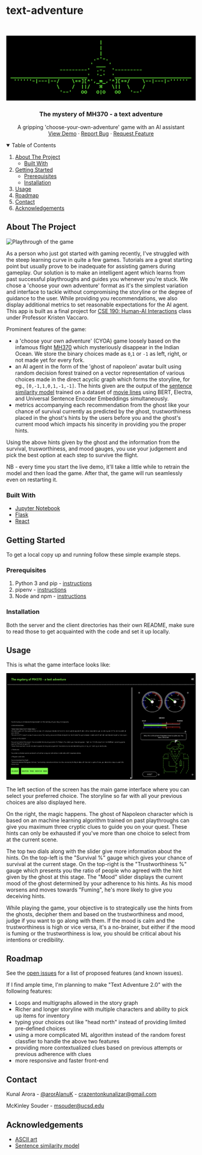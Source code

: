 # text-adventure

<!-- PROJECT SHIELDS -->
<!--
*** I'm using markdown "reference style" links for readability.
*** Reference links are enclosed in brackets [ ] instead of parentheses ( ).
*** See the bottom of this document for the declaration of the reference variables
*** for contributors-url, forks-url, etc. This is an optional, concise syntax you may use.
*** https://www.markdownguide.org/basic-syntax/#reference-style-links
-->

<!-- [![Contributors][contributors-shield]][contributors-url]
[![Forks][forks-shield]][forks-url]
[![Stargazers][stars-shield]][stars-url]
[![Issues][issues-shield]][issues-url]
[![MIT License][license-shield]][license-url]
[![LinkedIn][linkedin-shield]][linkedin-url] -->

<!-- PROJECT LOGO -->
<br />
<p align="center">
  <a href="https://github.com/othneildrew/Best-README-Template">
    <img src="assets/plane_ascii.png" alt="Logo">
  </a>

  <h3 align="center">The mystery of MH370 - a text adventure</h3>

  <p align="center">
    A gripping 'choose-your-own-adventure' game with an AI assistant
    <br />
    <a href="https://mh370-text-adventure.netlify.app">View Demo</a>
    ·
    <a href="https://github.com/aroralanuk/text-adventure/issues">Report Bug</a>
    ·
    <a href="https://github.com/aroralanuk/text-adventure/issues">Request Feature</a>
  </p>
</p>

<!-- TABLE OF CONTENTS -->
<details open="open">
  <summary>Table of Contents</summary>
  <ol>
    <li>
      <a href="#about-the-project">About The Project</a>
      <ul>
        <li><a href="#built-with">Built With</a></li>
      </ul>
    </li>
    <li>
      <a href="#getting-started">Getting Started</a>
      <ul>
        <li><a href="#prerequisites">Prerequisites</a></li>
        <li><a href="#installation">Installation</a></li>
      </ul>
    </li>
    <li><a href="#usage">Usage</a></li>
    <li><a href="#roadmap">Roadmap</a></li>
    <li><a href="#contact">Contact</a></li>
    <li><a href="#acknowledgements">Acknowledgements</a></li> 
  </ol>
</details>

<!-- ABOUT THE PROJECT -->

## About The Project

![Playthrough of the game](assets/playthrough.gif)

As a person who just got started with gaming recently, I've struggled with the steep learning curve in quite a few games. Tutorials are a great starting point but usually prove to be inadequate for assisting gamers during gameplay. Our solution is to make an intelligent agent which learns from past successful playthroughs and guides you whenever you're stuck. We chose a 'choose your own adventure' format as it's the simplest variation and interface to tackle without compromising the storyline or the degree of guidance to the user. While providing you recommendations, we also display additional metrics to set reasonable expectations for the AI agent. This app is built as a final project for [CSE 190: Human-AI Interactions](https://kristenvaccaro.github.io/human-ai/) class under Professor Kristen Vaccaro.

Prominent features of the game:

- a 'choose your own adventure' (CYOA) game loosely based on the infamous flight [MH370](https://en.wikipedia.org/wiki/Malaysia_Airlines_Flight_370) which mysteriously disappear in the Indian Ocean. We store the binary choices made as `0`,`1` or `-1` as left, right, or not made yet for every fork.
- an AI agent in the form of the 'ghost of napoleon' avatar built using random decision forest trained on a vector representation of various choices made in the direct acyclic graph which forms the storyline, for eg., `[0,-1,1,0,1,-1,-1]`. The hints given are the output of the [sentence similarity model](https://medium.com/spark-nlp/easy-sentence-similarity-with-bert-sentence-embeddings-using-john-snow-labs-nlu-ea078deb6ebf) trained on a dataset of [movie lines](https://www.kaggle.com/Cornell-University/movie-dialog-corpus) using BERT, Electra, and Universal Sentence Encoder Embeddings simultaneously.
- metrics accompanying each recommendation from the ghost like your chance of survival currently as predicted by the ghost, trustworthiness placed in the ghost's hints by the users before you and the ghost's current mood which impacts his sincerity in providing you the proper hints.

Using the above hints given by the ghost and the information from the survival, trusworthiness, and mood gauges, you use your judgement and pick the best option at each step to survive the flight.

NB - every time you start the live demo, it'll take a little while to retrain the model and then load the game. After that, the game will run seamlessly even on restarting it.

### Built With

- [Jupyter Notebook](https://jupyter.org/)
- [Flask](https://flask.palletsprojects.com/en/2.0.x/)
- [React](https://reactjs.org/)

<!-- GETTING STARTED -->

## Getting Started

To get a local copy up and running follow these simple example steps.

### Prerequisites

1. Python 3 and pip - [instructions](https://www.python.org/downloads/)
2. pipenv - [instructions](https://pypi.org/project/pipenv/)
3. Node and npm - [instructions](https://nodejs.org/en/)

### Installation

Both the server and the client directories has their own README, make sure to read those to get acquainted with the code and set it up locally.

<!-- USAGE EXAMPLES -->

## Usage

This is what the game interface looks like:

![Game interface](assets/game_ui.png)

The left section of the screen has the main game interface where you can select your preferred choice. The storyline so far with all your previous choices are also displayed here.

On the right, the magic happens. The ghost of Napoleon character which is based on an machine learning algorithm trained on past playthroughs can give you maximum three cryptic clues to guide you on your quest. These hints can only be exhausted if you've more than one choice to select from at the current scene.

The top two dials along with the slider give more information about the hints. On the top-left is the "Survival %" gauge which gives your chance of survival at the current stage. On the top-right is the "Trustworthiness %" gauge which presents you the ratio of people who agreed with the hint given by the ghost at this stage. The "Mood" slider displays the current mood of the ghost determined by your adherence to his hints. As his mood worsens and moves towards "Fuming", he's more likely to give you deceiving hints.

While playing the game, your objective is to strategically use the hints from the ghosts, decipher them and based on the trustworthiness and mood, judge if you want to go along with them. If the mood is calm and the trustworthiness is high or vice versa, it's a no-brainer, but either if the mood is fuming or the trustworthiness is low, you should be critical about his intentions or credibility.

<!-- ROADMAP -->

## Roadmap

See the [open issues](https://github.com/aroralanuk/text-adventure/issues) for a list of proposed features (and known issues).

If I find ample time, I'm planning to make "Text Adventure 2.0" with the following features:

- Loops and multigraphs allowed in the story graph
- Richer and longer storyline with multiple characters and ability to pick up items for inventory
- typing your choices out like "head north" instead of providing limited pre-defined choices
- using a more complicated ML algorithm instead of the random forest classfier to handle the above two features
- providing more contextualized clues based on previous attempts or previous adherence with clues
- more responsive and faster front-end

<!-- CONTACT -->

## Contact

Kunal Arora - [@arorAlanuK](https://twitter.com/arorAlanuK) - crazentonkunalizar@gmail.com

McKinley Souder - msouder@ucsd.edu

<!-- ACKNOWLEDGEMENTS -->

## Acknowledgements

- [ASCII art](https://www.asciiart.eu/)
- [Sentence similarity model](https://medium.com/spark-nlp/easy-sentence-similarity-with-bert-sentence-embeddings-using-john-snow-labs-nlu-ea078deb6ebf)

<!-- MARKDOWN LINKS & IMAGES -->
<!-- https://www.markdownguide.org/basic-syntax/#reference-style-links -->

[contributors-shield]: https://img.shields.io/github/contributors/othneildrew/Best-README-Template.svg?style=for-the-badge
[contributors-url]: https://github.com/aroralanuk/text-adventure/graphs/contributors
[forks-shield]: https://img.shields.io/github/forks/othneildrew/Best-README-Template.svg?style=for-the-badge
[forks-url]: https://github.com/aroralanuk/text-adventure/network/members
[stars-shield]: https://img.shields.io/github/stars/othneildrew/Best-README-Template.svg?style=for-the-badge
[stars-url]: https://github.com/aroralanuk/text-adventure/stargazers
[issues-shield]: https://img.shields.io/github/issues/othneildrew/Best-README-Template.svg?style=for-the-badge
[issues-url]: https://github.com/aroralanuk/text-adventure/issues
[license-shield]: https://img.shields.io/github/license/othneildrew/Best-README-Template.svg?style=for-the-badge
[license-url]: https://github.com/othneildrew/Best-README-Template/blob/master/LICENSE.txt
[linkedin-shield]: https://img.shields.io/badge/-LinkedIn-black.svg?style=for-the-badge&logo=linkedin&colorB=555
[linkedin-url]: https://linkedin.com/in/othneildrew
[product-screenshot]: images/screenshot.png
